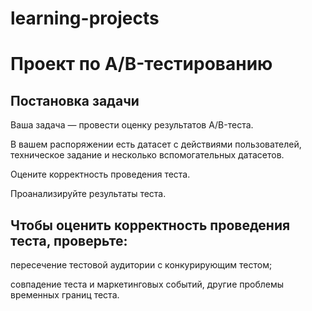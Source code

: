 # learning-projects
# Проект по А/B-тестированию

## Постановка задачи
Ваша задача — провести оценку результатов A/B-теста. 

В вашем распоряжении есть датасет с действиями пользователей, техническое задание и несколько вспомогательных датасетов.

Оцените корректность проведения теста.

Проанализируйте результаты теста.

## Чтобы оценить корректность проведения теста, проверьте:

пересечение тестовой аудитории с конкурирующим тестом;

совпадение теста и маркетинговых событий, другие проблемы временных границ теста.

